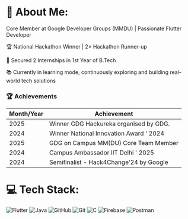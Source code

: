 # 💫 About Me:



Core Member at Google Developer Groups (MMDU) | Passionate Flutter Developer

🏆 National Hackathon Winner | 2× Hackathon Runner-up

💼 Secured 2 Internships in 1st Year of B.Tech

📚 Currently in learning mode, continuously exploring and building real-world tech solutions




### 🏆  Achievements

| Month/Year     | Achievement                               |
|---------------|------------------------------------------|
| 2025    |  Winner  GDG Hackureka organised by GDG.                             |
| 2024   | Winner National Innovation Award ' 2024         |
| 2025   | GDG on Campus MM(DU) Core Team Member         |
| 2024          | Campus Ambassador IIT Delhi ' 2025  |
| 2024          | Semifinalist - Hack4Change'24 by Google  |





# 💻 Tech Stack:
![Flutter](https://img.shields.io/badge/Flutter-%2302569B.svg?style=for-the-badge&logo=Flutter&logoColor=white) ![Java](https://img.shields.io/badge/java-%23ED8B00.svg?style=for-the-badge&logo=openjdk&logoColor=white) ![GitHub](https://img.shields.io/badge/github-%23121011.svg?style=for-the-badge&logo=github&logoColor=white) ![Git](https://img.shields.io/badge/git-%23F05033.svg?style=for-the-badge&logo=git&logoColor=white) ![C](https://img.shields.io/badge/c-%2300599C.svg?style=for-the-badge&logo=c&logoColor=white) ![Firebase](https://img.shields.io/badge/firebase-%23039BE5.svg?style=for-the-badge&logo=firebase) ![Postman](https://img.shields.io/badge/Postman-FF6C37?style=for-the-badge&logo=postman&logoColor=white)




